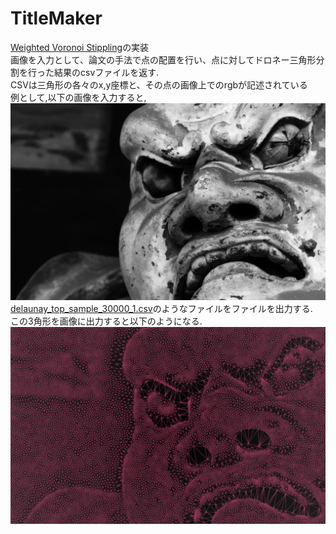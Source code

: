 # TitleMaker
[Weighted Voronoi Stippling](https://www.cs.ubc.ca/labs/imager/tr/2002/secord2002b/secord.2002b.pdf)の実装  
画像を入力として、論文の手法で点の配置を行い、点に対してドロネー三角形分割を行った結果のcsvファイルを返す.  
CSVは三角形の各々のx,y座標と、その点の画像上でのrgbが記述されている  
例として,以下の画像を入力すると,  
![input_image](/sample_data/top.png)  
[delaunay_top_sample_30000_1.csv](/sample_data/delaunay_top_sample_30000_1.csv)のようなファイルをファイルを出力する.  
この3角形を画像に出力すると以下のようになる.  
![input_image](/sample_data/result.png)  


